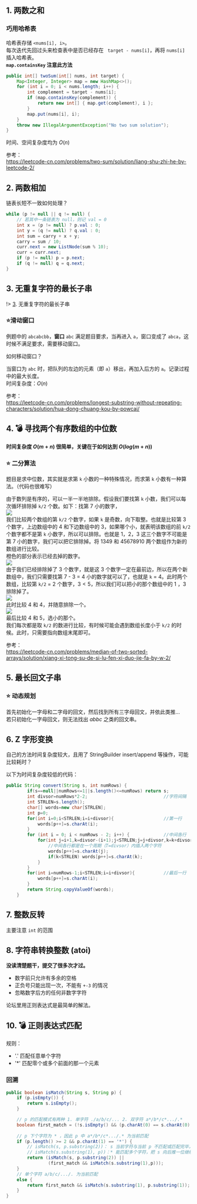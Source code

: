 ## 1. 两数之和
### 巧用哈希表
哈希表存储 `<nums[i], i>`。  
每次迭代先回过头来检查表中是否已经存在 ` target - nums[i]`，再将 `nums[i]` 插入哈希表。  
**`map.containsKey` 注意此方法**
```java
public int[] twoSum(int[] nums, int target) {
    Map<Integer, Integer> map = new HashMap<>();
    for (int i = 0; i < nums.length; i++) {
        int complement = target - nums[i];
        if (map.containsKey(complement)) {
            return new int[] { map.get(complement), i };
        }
        map.put(nums[i], i);
    }
    throw new IllegalArgumentException("No two sum solution");
}
```

时间、空间复杂度均为 $O(n)$

参考：  
https://leetcode-cn.com/problems/two-sum/solution/liang-shu-zhi-he-by-leetcode-2/

## 2. 两数相加
链表长短不一致如何处理？

```java
while (p != null || q != null) {
    // 若其中一条链表为 null，则记 val = 0
    int x = (p != null) ? p.val : 0;
    int y = (q != null) ? q.val : 0;
    int sum = carry + x + y;
    carry = sum / 10;
    curr.next = new ListNode(sum % 10);
    curr = curr.next;
    if (p != null) p = p.next;
    if (q != null) q = q.next;
}
```
## 3. 无重复字符的最长子串

!> [3](https://leetcode-cn.com/problems/longest-substring-without-repeating-characters/). 无重复字符的最长子串

### ⭐滑动窗口
例题中的 `abcabcbb`，**窗口** `abc` 满足题目要求，当再进入 `a`，窗口变成了 `abca`，这时候不满足要求，需要移动窗口。  

如何移动窗口？  

当窗口为 `abc` 时，把队列的左边的元素（即 `a`）移出，再加入后方的 `a`。记录过程中的最大长度。   
时间复杂度：$O(n)$

参考：  
https://leetcode-cn.com/problems/longest-substring-without-repeating-characters/solution/hua-dong-chuang-kou-by-powcai/

## 4. 💣 寻找两个有序数组的中位数
**时间复杂度 $O(m+n)$ 很简单，关键在于如何达到 $O(log(m+n))$** 

### ⭐ 二分算法 
题目是求中位数，其实就是求第 `k` 小数的一种特殊情况，而求第 `k` 小数有一种算法。（代码也很难写）

由于数列是有序的，可以一半一半地排除。假设我们要找第 `k` 小数，我们可以每次循环排除掉 `k/2` 个数。如下：找第 7 小的数字，  
![](https://pic.leetcode-cn.com/735ea8129ab5b56b7058c6286217fa4bb5f8a198e4c8b2172fe0f75b29a966cd-image.png)  
我们比较两个数组的第 `k/2` 个数字，如果 `k` 是奇数，向下取整。也就是比较第 3 个数字，上边数组中的 $4$ 和下边数组中的 $3$，如果哪个小，就表明该数组的前 `k/2` 个数字都不是第 `k` 小数字，所以可以排除。也就是 $1$，$2$，$3$ 这三个数字不可能是第 7 小的数字，我们可以把它排除掉。将 $1349$ 和 $45678910$ 两个数组作为新的数组进行比较。  
橙色的部分表示已经去掉的数字。  
![](https://pic.leetcode-cn.com/09b8649cd2b8bbea74f7f632b098fed5f8404530ff44b5a0b54a360b3cf7dd8f-image.png)  
由于我们已经排除掉了 3 个数字，就是这 3 个数字一定在最前边，所以在两个新数组中，我们只需要找第 7 - 3 = 4 小的数字就可以了，也就是 `k` = 4。此时两个数组，比较第 `k/2` = 2 个数字，$3 < 5$，所以我们可以把小的那个数组中的 $1$ ，$3$ 排除掉了。  
![](https://pic.leetcode-cn.com/f2d72fd3dff109ad810895b9a0c8d8782f47df6b2f24f9de72704961bc547fcb-image.png)  
此时比较 $4$ 和 $4$，并随意排除一个。   
![](https://pic.leetcode-cn.com/3c89a8ea29f2e19057b57242c8bc37c5f09b6796b96c30f3d42caea21c12f294-image.png)  
最后比较 $4$ 和 $5$，选小的那个。  
我们每次都是取 `k/2` 的数进行比较，有时候可能会遇到数组长度小于 `k/2` 的时候。此时，只需要指向数组末尾即可。

参考：  
https://leetcode-cn.com/problems/median-of-two-sorted-arrays/solution/xiang-xi-tong-su-de-si-lu-fen-xi-duo-jie-fa-by-w-2/

## 5. 最长回文子串
### ⭐ 动态规划
首先初始化一字母和二字母的回文，然后找到所有三字母回文，并依此类推…  
若只初始化一字母回文，则无法找出 $abbc$ 之类的回文串。

## 6. Z 字形变换
自己的方法时间复杂度较大，且用了 StringBuilder insert/append 等操作，可能比较耗时？  

以下为时间复杂度较低的代码：

```java
public String convert(String s, int numRows) {
        if(s==null||numRows<=1||s.length()<=numRows) return s;
        int divsor=numRows*2-2;                             //字符间隔
        int STRLEN=s.length();
        char[] words=new char[STRLEN];
        int p=0;
        for(int i=0;i<STRLEN;i=i+divsor){                   //第一行
            words[p++]=s.charAt(i);
        }
        for (int i = 0; i < numRows - 2; i++) {             //中间各行
            for(int j=i+1,k=divsor-(i+1);j<STRLEN;j=j+divsor,k=k+divsor){
                //中间各行都是在一个周期（T=divsor）内插入两个字符
                words[p++]=s.charAt(j);
                if(k<STRLEN) words[p++]=s.charAt(k);
            }
        }
        for(int i=numRows-1;i<STRLEN;i=i+divsor){           //最后一行
            words[p++]=s.charAt(i);
        }
        return String.copyValueOf(words);
    }
```

## 7. 整数反转
主要注意 `int` 的范围

## 8. 字符串转换整数 (atoi)
**没读清楚题干，提交了很多次才过。**

- 数字前只允许有多余的空格
- 正负号只能出现一次，不能有 `+-3` 的情况
- 忽略数字后方的任何非数字字符

论坛里用正则表达式是最简单的解法。

## 10. 💣 正则表达式匹配
规则：
- '.' 匹配任意单个字符
- '*' 匹配零个或多个前面的那一个元素

### 回溯
```java
public boolean isMatch(String s, String p) {
    if (p.isEmpty()) {
        return s.isEmpty();
    }

    // p 的匹配模式有两种 1. 单字符 ./a/b/c/... 2. 双字符 a*/b*/c*.../.*
    boolean first_match = (!s.isEmpty() && (p.charAt(0) == s.charAt(0) || p.charAt(0) == '.'));
        
    // p 下个字符为 * ，因此 p 中 a*/b*/c*.../.* 为当前匹配
    if (p.length() >= 2 && p.charAt(1) == '*') {
        // isMatch(s, p.substring(2))： s 当前字符与当前 p 不匹配或匹配完毕，尝试把 p 向后推 2 位
        // isMatch(s.substring(1), p))：* 能匹配多个字符，把 s 向后推一位继续和 * 匹配
        return (isMatch(s, p.substring(2)) ||
                (first_match && isMatch(s.substring(1),p)));
    }
    // 单个字符 a/b/c/.../. 为当前匹配
    else {
        return first_match && isMatch(s.substring(1), p.substring(1));
    }
}
```
